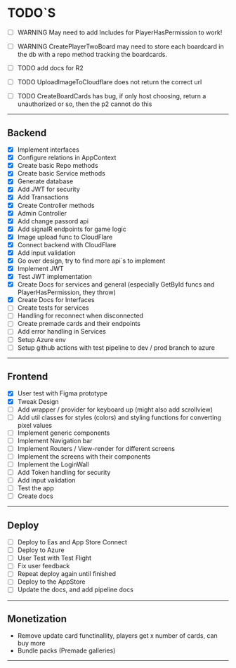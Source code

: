 # TODO`S

- [ ] WARNING May need to add Includes for PlayerHasPermission to work!
- [ ] WARNING CreatePlayerTwoBoard may need to store each boardcard in the db with a repo method tracking the boardcards.

- [ ] TODO add docs for R2
- [ ] TODO UploadImageToCloudflare does not return the correct url
- [ ] TODO CreateBoardCards has bug, if only host choosing, return a unauthorized or so, then the p2 cannot do this

<hr />

## Backend

- [x] Implement interfaces
- [x] Configure relations in AppContext
- [x] Create basic Repo methods
- [x] Create basic Service methods
- [x] Generate database
- [x] Add JWT for security
- [x] Add Transactions
- [x] Create Controller methods
- [x] Admin Controller
- [x] Add change passord api
- [x] Add signalR endpoints for game logic
- [x] Image upload func to CloudFlare
- [x] Connect backend with CloudFlare
- [x] Add input validation
- [x] Go over design, try to find more api´s to implement
- [x] Implement JWT
- [x] Test JWT implementation
- [x] Create Docs for services and general (especially GetById funcs and PlayerHasPermission, they throw)
- [x] Create Docs for Interfaces
- [ ] Create tests for services
- [ ] Handling for reconnect when disconnected
- [ ] Create premade cards and their endpoints
- [ ] Add error handling in Services
- [ ] Setup Azure env
- [ ] Setup github actions with test pipeline to dev / prod branch to azure

<hr />

## Frontend

- [x] User test with Figma prototype
- [x] Tweak Design
- [ ] Add wrapper / provider for keyboard up (might also add scrollview)
- [ ] Add util classes for styles (colors) and styling functions for converting pixel values
- [ ] Implement generic components
- [ ] Implement Navigation bar
- [ ] Implement Routers / View-render for different screens
- [ ] Implement the screens with their components
- [ ] Implement the LoginWall
- [ ] Add Token handling for security
- [ ] Add input validation
- [ ] Test the app
- [ ] Create docs

<hr />

## Deploy

- [ ] Deploy to Eas and App Store Connect
- [ ] Deploy to Azure
- [ ] User Test with Test Flight
- [ ] Fix user feedback
- [ ] Repeat deploy again until finished
- [ ] Deploy to the AppStore
- [ ] Update the docs, and add pipeline docs

<hr />

## Monetization

- Remove update card functinallity, players get x number of cards, can buy more
- Bundle packs (Premade galleries)

<hr />
